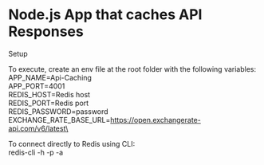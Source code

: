 # Node.js App that caches API Responses

Setup

To execute, create an env file at the root folder with the following variables: 
    APP_NAME=Api-Caching \
    APP_PORT=4001 \
    REDIS_HOST=Redis host\
    REDIS_PORT=Redis port\
    REDIS_PASSWORD=password\
    EXCHANGE_RATE_BASE_URL=https://open.exchangerate-api.com/v6/latest\ 

To connect directly to Redis using CLI: \
    redis-cli -h <endpoint> -p <port> -a <password> 
